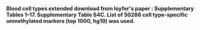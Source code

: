 
**Blood cell types extended download from loyfer's paper : Supplementary Tables 1–17. Supplementary Table S4C. List of 50286 cell type-specific unmethylated markers (top 1000, hg19) was used.**
